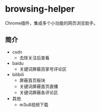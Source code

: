 # browsing-helper
Chrome插件，集成多个小功能的网页浏览助手。
## 简介
- csdn
  - 去除关注后查看
- baidu
  - 关键词屏蔽百家号评论区
- bilibili
  - 屏蔽首页板块
  - 关键词屏蔽首页直播
  - 关键词屏蔽各评论区
- 其他
  - m3u8视频下载
